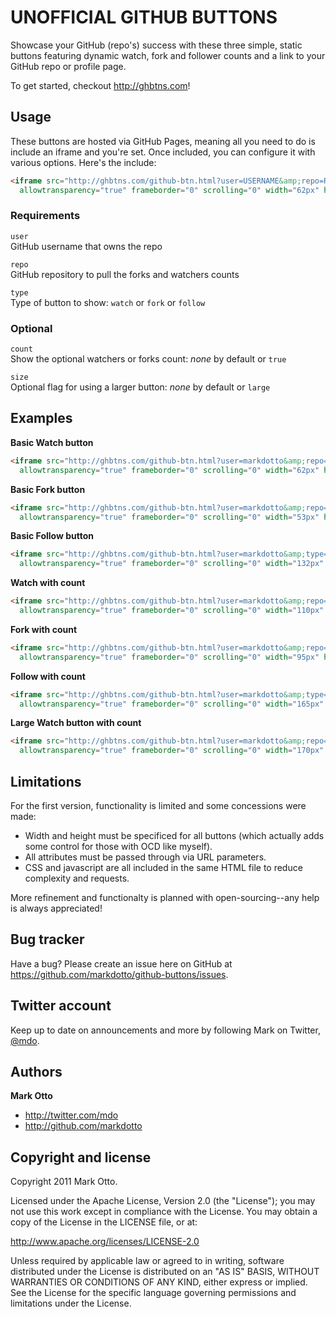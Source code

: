 UNOFFICIAL GITHUB BUTTONS
=========================

Showcase your GitHub (repo's) success with these three simple, static buttons featuring dynamic watch, fork and follower counts and a link to your GitHub repo or profile page.

To get started, checkout http://ghbtns.com!



Usage
-----

These buttons are hosted via GitHub Pages, meaning all you need to do is include an iframe and you're set. Once included, you can configure it with various options. Here's the include:

``` html
<iframe src="http://ghbtns.com/github-btn.html?user=USERNAME&amp;repo=REPONAME&amp;type=BUTTONTYPE"
  allowtransparency="true" frameborder="0" scrolling="0" width="62px" height="20px"></iframe>
```

### Requirements

`user`<br>
GitHub username that owns the repo<br>

`repo`<br>
GitHub repository to pull the forks and watchers counts

`type`<br>
Type of button to show: `watch` or `fork` or `follow`

### Optional

`count`<br>
Show the optional watchers or forks count: *none* by default or `true`

`size`<br>
Optional flag for using a larger button: *none* by default or `large`



Examples
--------

**Basic Watch button**

``` html
<iframe src="http://ghbtns.com/github-btn.html?user=markdotto&amp;repo=github-buttons&amp;type=watch"
  allowtransparency="true" frameborder="0" scrolling="0" width="62px" height="20px"></iframe>
```

**Basic Fork button**

``` html
<iframe src="http://ghbtns.com/github-btn.html?user=markdotto&amp;repo=github-buttons&amp;type=fork"
  allowtransparency="true" frameborder="0" scrolling="0" width="53px" height="20px"></iframe>
```

**Basic Follow button**

``` html
<iframe src="http://ghbtns.com/github-btn.html?user=markdotto&amp;type=follow"
  allowtransparency="true" frameborder="0" scrolling="0" width="132px" height="20px"></iframe>
```

**Watch with count**

``` html
<iframe src="http://ghbtns.com/github-btn.html?user=markdotto&amp;repo=github-buttons&amp;type=watch&amp;count=true"
  allowtransparency="true" frameborder="0" scrolling="0" width="110px" height="20px"></iframe>
```

**Fork with count**

``` html
<iframe src="http://ghbtns.com/github-btn.html?user=markdotto&amp;repo=github-buttons&amp;type=fork&amp;count=true"
  allowtransparency="true" frameborder="0" scrolling="0" width="95px" height="20px"></iframe>
```

**Follow with count**

``` html
<iframe src="http://ghbtns.com/github-btn.html?user=markdotto&amp;type=follow&amp;count=true"
  allowtransparency="true" frameborder="0" scrolling="0" width="165px" height="20px"></iframe>
```

**Large Watch button with count**

``` html
<iframe src="http://ghbtns.com/github-btn.html?user=markdotto&amp;repo=github-buttons&amp;type=watch&amp;count=true&amp;size=large"
  allowtransparency="true" frameborder="0" scrolling="0" width="170px" height="30px"></iframe>
```

Limitations
-----------

For the first version, functionality is limited and some concessions were made:

- Width and height must be specificed for all buttons (which actually adds some control for those with OCD like myself).
- All attributes must be passed through via URL parameters.
- CSS and javascript are all included in the same HTML file to reduce complexity and requests.

More refinement and functionalty is planned with open-sourcing--any help is always appreciated!



Bug tracker
-----------

Have a bug? Please create an issue here on GitHub at https://github.com/markdotto/github-buttons/issues.



Twitter account
---------------

Keep up to date on announcements and more by following Mark on Twitter, <a href="http://twitter.com/mdo">@mdo</a>.



Authors
-------

**Mark Otto**

+ http://twitter.com/mdo
+ http://github.com/markdotto



Copyright and license
---------------------

Copyright 2011 Mark Otto.

Licensed under the Apache License, Version 2.0 (the "License");
you may not use this work except in compliance with the License.
You may obtain a copy of the License in the LICENSE file, or at:

   http://www.apache.org/licenses/LICENSE-2.0

Unless required by applicable law or agreed to in writing, software
distributed under the License is distributed on an "AS IS" BASIS,
WITHOUT WARRANTIES OR CONDITIONS OF ANY KIND, either express or implied.
See the License for the specific language governing permissions and
limitations under the License.
